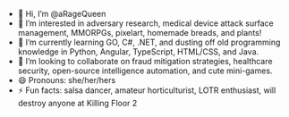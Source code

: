- 👋 Hi, I’m @aRageQueen
- 👀 I’m interested in adversary research, medical device attack surface management, MMORPGs, pixelart, homemade breads, and plants!
- 🌱 I’m currently learning GO, C#, .NET, and dusting off old programming knowledge in Python, Angular, TypeScript, HTML/CSS, and Java.
- 💞️ I’m looking to collaborate on fraud mitigation strategies, healthcare security, open-source intelligence automation, and cute mini-games.
- 😄 Pronouns: she/her/hers
- ⚡ Fun facts: salsa dancer, amateur horticulturist, LOTR enthusiast, will destroy anyone at Killing Floor 2

<!---
aRageQueen/aRageQueen is a ✨ special ✨ repository because its `README.md` (this file) appears on your GitHub profile.
You can click the Preview link to take a look at your changes.
--->
